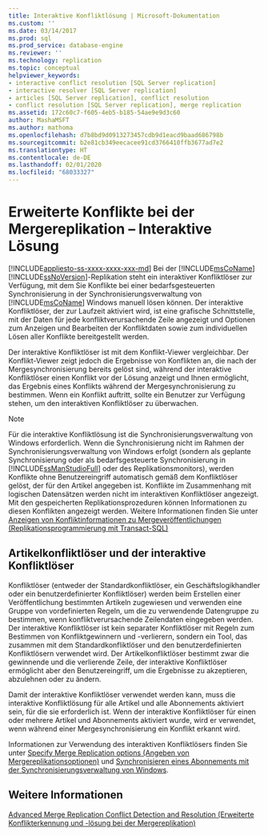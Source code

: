 ```yaml
---
title: Interaktive Konfliktlösung | Microsoft-Dokumentation
ms.custom: ''
ms.date: 03/14/2017
ms.prod: sql
ms.prod_service: database-engine
ms.reviewer: ''
ms.technology: replication
ms.topic: conceptual
helpviewer_keywords:
- interactive conflict resolution [SQL Server replication]
- interactive resolver [SQL Server replication]
- articles [SQL Server replication], conflict resolution
- conflict resolution [SQL Server replication], merge replication
ms.assetid: 172c60c7-f605-4eb5-b185-54ae9e9d3c60
author: MashaMSFT
ms.author: mathoma
ms.openlocfilehash: d7b8bd9d0913273457cdb9d1eacd9baad686798b
ms.sourcegitcommit: b2e81cb349eecacee91cd3766410ffb3677ad7e2
ms.translationtype: HT
ms.contentlocale: de-DE
ms.lasthandoff: 02/01/2020
ms.locfileid: "68033327"
---
```

# <a name="advanced-merge-replication-conflict---interactive-resolution"></a>Erweiterte Konflikte bei der Mergereplikation – Interaktive Lösung
[!INCLUDE[appliesto-ss-xxxx-xxxx-xxx-md](../../../includes/appliesto-ss-xxxx-xxxx-xxx-md.md)]
  Bei der [!INCLUDE[msCoName](../../../includes/msconame-md.md)] [!INCLUDE[ssNoVersion](../../../includes/ssnoversion-md.md)]-Replikation steht ein interaktiver Konfliktlöser zur Verfügung, mit dem Sie Konflikte bei einer bedarfsgesteuerten Synchronisierung in der Synchronisierungsverwaltung von [!INCLUDE[msCoName](../../../includes/msconame-md.md)] Windows manuell lösen können. Der interaktive Konfliktlöser, der zur Laufzeit aktiviert wird, ist eine grafische Schnittstelle, mit der Daten für jede konfliktverursachende Zeile angezeigt und Optionen zum Anzeigen und Bearbeiten der Konfliktdaten sowie zum individuellen Lösen aller Konflikte bereitgestellt werden.  
  
 Der interaktive Konfliktlöser ist mit dem Konflikt-Viewer vergleichbar. Der Konflikt-Viewer zeigt jedoch die Ergebnisse von Konflikten an, die nach der Mergesynchronisierung bereits gelöst sind, während der interaktive Konfliktlöser einen Konflikt vor der Lösung anzeigt und Ihnen ermöglicht, das Ergebnis eines Konflikts während der Mergesynchronisierung zu bestimmen. Wenn ein Konflikt auftritt, sollte ein Benutzer zur Verfügung stehen, um den interaktiven Konfliktlöser zu überwachen.  
  
> [!NOTE]  
>  Für die interaktive Konfliktlösung ist die Synchronisierungsverwaltung von Windows erforderlich. Wenn die Synchronisierung nicht im Rahmen der Synchronisierungsverwaltung von Windows erfolgt (sondern als geplante Synchronisierung oder als bedarfsgesteuerte Synchronisierung in [!INCLUDE[ssManStudioFull](../../../includes/ssmanstudiofull-md.md)] oder des Replikationsmonitors), werden Konflikte ohne Benutzereingriff automatisch gemäß dem Konfliktlöser gelöst, der für den Artikel angegeben ist. Konflikte im Zusammenhang mit logischen Datensätzen werden nicht im interaktiven Konfliktlöser angezeigt. Mit den gespeicherten Replikationsprozeduren können Informationen zu diesen Konflikten angezeigt werden. Weitere Informationen finden Sie unter [Anzeigen von Konfliktinformationen zu Mergeveröffentlichungen &#40;Replikationsprogrammierung mit Transact-SQL&#41;](../../../relational-databases/replication/view-conflict-information-for-merge-publications.md)  
  
## <a name="article-resolvers-and-the-interactive-resolver"></a>Artikelkonfliktlöser und der interaktive Konfliktlöser  
 Konfliktlöser (entweder der Standardkonfliktlöser, ein Geschäftslogikhandler oder ein benutzerdefinierter Konfliktlöser) werden beim Erstellen einer Veröffentlichung bestimmten Artikeln zugewiesen und verwenden eine Gruppe von vordefinierten Regeln, um die zu verwendende Datengruppe zu bestimmen, wenn konfliktverursachende Zeilendaten eingegeben werden. Der interaktive Konfliktlöser ist kein separater Konfliktlöser mit Regeln zum Bestimmen von Konfliktgewinnern und -verlierern, sondern ein Tool, das zusammen mit dem Standardkonfliktlöser und den benutzerdefinierten Konfliktlösern verwendet wird. Der Artikelkonfliktlöser bestimmt zwar die gewinnende und die verlierende Zeile, der interaktive Konfliktlöser ermöglicht aber den Benutzereingriff, um die Ergebnisse zu akzeptieren, abzulehnen oder zu ändern.  
  
 Damit der interaktive Konfliktlöser verwendet werden kann, muss die interaktive Konfliktlösung für alle Artikel und alle Abonnements aktiviert sein, für die sie erforderlich ist. Wenn der interaktive Konfliktlöser für einen oder mehrere Artikel und Abonnements aktiviert wurde, wird er verwendet, wenn während einer Mergesynchronisierung ein Konflikt erkannt wird.  
  
 Informationen zur Verwendung des interaktiven Konfliktlösers finden Sie unter [Specify Merge Replication options (Angeben von Mergereplikationsoptionen)](../../../relational-databases/replication/merge/specify-merge-replication-properties.md) und [Synchronisieren eines Abonnements mit der Synchronisierungsverwaltung von Windows](../../../relational-databases/replication/synchronize-a-subscription-using-windows-synchronization-manager.md).  
  
## <a name="see-also"></a>Weitere Informationen  
 [Advanced Merge Replication Conflict Detection and Resolution (Erweiterte Konflikterkennung und -lösung bei der Mergereplikation)](../../../relational-databases/replication/merge/advanced-merge-replication-conflict-detection-and-resolution.md)  
  
  
